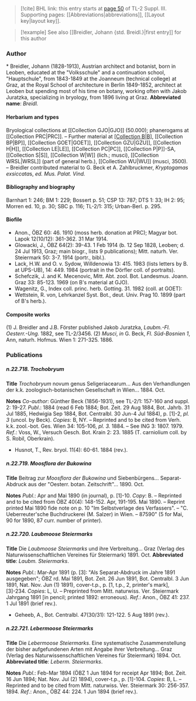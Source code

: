 > [!cite] BHL link: this entry starts at [page 50](https://www.biodiversitylibrary.org/page/33266357) of TL-2 Suppl. III.
> Supporting pages: [[Abbreviations|abbreviations]], [[Layout key|layout key]].

> [!example] See also [[Breidler, Johann {std. Breidl.}|first entry]] for this author

### Author

\* Breidler, Johann (1828-1913), Austrian architect and botanist, born in Leoben, educated at the "Volksschule" and a continuation school, "Hauptschule", from 1843-1849 at the Joanneum (technical college) at Graz, at the Royal School of architecture in Berlin 1849-1852, architect at Leoben but spending most of his time on botany, working often with Jakob Juratzka, specializing in bryology, from 1896 living at Graz. 
**Abbreviated name**: *Breidl.*

#### Herbarium and types

Bryological collections at [[Collection GJO|GJO]] (50.000); phanerogams at [[Collection PRC|PRC]]. – Further material at [[Collection B|B]](general), [[Collection BP|BP]], [[Collection GOET|GOET]], [[Collection GZU|GZU]], [[Collection H|H]], [[Collection LE|LE]], [[Collection PC|PC]], [[Collection P|P]]-SA, [[Collection S|S]], [[Collection W|W]] (lich.; musci), [[Collection WRSL|WRSL]] (part of general herb.), [[Collection WU|WU]] (musci, 3500). – Breidler contributed material to G. Beck et A. Zahlbruckmer, *Kryptogamas exsiccata*s, *ed. Mus. Palat. Vind.*

#### Bibliography and biography

Barnhart 1: 246; BM 1: 229; Bossert p. 51; CSP 13: 787; DTS 1: 33; IH 2: 95; Morren ed. 10, p. 30; SBC p. 116; TL-2/1: 315; Urban-Berl. p. 295.

#### Biofile

- Anon., ÖBZ 60: 46. 1910 (moss herb. donation at PRC); Magyar bot. Lapok 12(10/12): 361-362. 31 Mar 1914.
- Glowacki, J., ÖBZ 64(2): 39-43. 1 Feb 1914 (b. 12 Sep 1828, Leoben; d. 24 Jul 1913, Graz; main biogr., lists 9 publications); Mitt. naturh. Ver. Steiermark 50: 3-7. 1914 (portr., bibl.).
- Lack, H.W. and O. v. Sydow, Willdenowia 13: 415. 1983 (lists letters by B. at UPS-UB), 14: 449. 1984 (portrait in the Dörfler coll. of portraits).
- Schefczik, J. and K. Mecenovic, Mitt. Abt. zool. Bot. Landesmus. Joann. Graz 33: 85-123. 1969 (on B's material at GJO).
- Wagenitz, G., Index coll. princ. herb. Gotting. 31. 1982 (coll. at GOET):
- Wettstein, R. von, Lehrkanzel Syst. Bot., deut. Univ. Prag 10. 1899 (part of B's herb.).

#### Composite works

(1) J. Breidler and J.B. Förster published Jakob Juratzka, *Laubm.-Fl. Oesterr.-Ung.* 1882, see TL-2/3456.
(2) *Musci*, *in* G. Beck, *Fl. Süd-Bosnien 1*, Ann, naturh. Hofmus. Wien 1: 271-325. 1886.

### Publications

##### n.22.718. Trochobryum

**Title**
*Trochobryum* novum genus Seligeriacearum... Aus den Verhandlungen der k.k. zoologisch-botanischen Gesellschaft in Wien... 1884. Oct.

**Notes**
*Co-author*: Günther Beck (1856-1931), see TL-2/1: 157-160 and suppl. 2: 19-27.
*Publ*.: 1884 (read 6 Feb 1884; Bot. Zeit. 29 Aug 1884, Bot. Jahrb. 31 Jul 1885, Hedwigia Sep 1884, Bot. Centralbl. 30 Jun-4 Jul 1884), p. \[1\]-2, *pl. 3* (uncol. by Beck). *Copies*: B, NY.  – Reprinted and to be cited from Verh. k.k. zool.-bot. Ges. Wien 34: 105-106, *pl. 3.* 1884. – See ING 3: 1807. 1979.
*Ref*.: Voss, W., Versuch Gesch. Bot. Krain 2: 23. 1885 (T. carniolium coll. by S. Robil, Oberkrain).
- Husnot, T., Rev. bryol. 11(4): 60-61. 1884 (rev.).

##### n.22.719. Moosflora der Bukowina

**Title**
Beitrag zur *Moosflora der Bukowina* und Siebenbürgens... Separat-Abdruck aus der "Oesterr. botan. Zeitschrift"... 1890. Oct.

**Notes**
*Publ*.: Apr and Mai 1890 (in journal), p. \[1\]-10. *Copy*: B. – Reprinted and to be cited from ÖBZ 40(4): 148-152. Apr, 191-195. Mai 1890. – Reprint printed Mai 1890 fide note on p. 10 "Im Selbstverlage des Verfassers". – "C. Ueberreuter'sche Buchdruckerei (M. Salzer) in Wien. – 87590" (5 for Mai, 90 for 1890, 87 curr. number of printer).

##### n.22.720. Laubmoose Steiermarks

**Title**
Die *Laubmoose Steiermarks* und ihre Verbreitung... Graz (Verlag des Naturwissenschaftlichen Vereines für Steiermark) 1891. Oct.
**Abbreviated title**: *Laubm. Steiermarks*.

**Notes**
*Publ*.: Mar-Apr 1891 (p. \[3\]: "Als Separat-Abdruck im Jahre 1891 ausgegeben"; ÖBZ rd. Mai 1891, Bot. Zeit. 26 Jun 1891, Bot. Centralbl. 3 Jun 1891, Nat. Nov. Jun (1) 1891), cover-t.p., p. \[1, t.p., 2, printer's mark\], \[3\]-234. *Copies*: L, U. – Preprinted from Mitt. naturwiss. Ver. Steiermark Jahrgang 1891 \[in pencil; printed 1892: erroneous).
*Ref*.: Anon., ÖBZ 41: 237. 1 Jul 1891 (brief rev.).
- Geheeb, A., Bot. Centralbl. 47(30/31): 121-122. 5 Aug 1891 (rev.).

##### n.22.721. Lebermoose Steiermarks

**Title**
Die *Lebermoose Steiermarks*. Eine systematische Zusammenstellung der bisher aufgefundenen Arten mit Angabe ihrer Verbreitung... Graz (Verlag des Naturwissenschaftlichen Vereines für Steiermark) 1894. Oct.
**Abbreviated title**: *Leberm. Steiermarks*.

**Notes**
*Publ*.: Feb-Mar 1894 (ÖBZ 1 Jun 1894 for receipt Apr 1894; Bot. Zeit. 16 Jun 1894; Nat. Nov. Jul (2) 1894), cover-t.p., p. \[1\]-104. *Copies*: B, L. – Reprinted and to be cited from Mitt. naturwiss. Ver. Steiermark 30: 256-357. 1894.
*Ref*.: Anon., ÖBZ 44: 224. 1 Jun 1894 (brief rev.).

